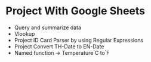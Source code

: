 # Project With Google Sheets
- Query and summarize data
- Vlookup
- Project ID Card Parser by using Regular Expressions
- Project Convert TH-Date to EN-Date
- Named function -> Temperature ํC to ํF
